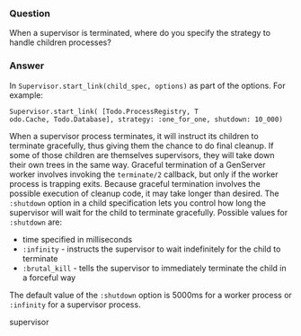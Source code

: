### Question
When a supervisor is terminated, where do you specify the strategy to
handle children processes?


### Answer
In `Supervisor.start_link(child_spec, options)` as part of the options.
For example:

```
Supervisor.start_link( [Todo.ProcessRegistry, T
odo.Cache, Todo.Database], strategy: :one_for_one, shutdown: 10_000)
```

When a supervisor process terminates, it will instruct its children to
terminate gracefully, thus giving them the chance to do final cleanup.
If some of those children are themselves supervisors, they will take
down their own trees in the same way. Graceful termination of a
GenServer worker involves invoking the `terminate/2` callback, but only if
the worker process is trapping exits. Because graceful termination
involves the possible execution of cleanup code, it may take longer than
desired. The `:shutdown` option in a child specification lets you control
how long the supervisor will wait for the child to terminate gracefully.
Possible values for `:shutdown` are:

* time specified in milliseconds
* `:infinity` - instructs the supervisor to wait indefinitely for the child to terminate
* `:brutal_kill` - tells the supervisor to immediately terminate the child in a forceful way

The default value of the `:shutdown` option is 5000ms for a worker process
or `:infinity` for a supervisor process.


supervisor